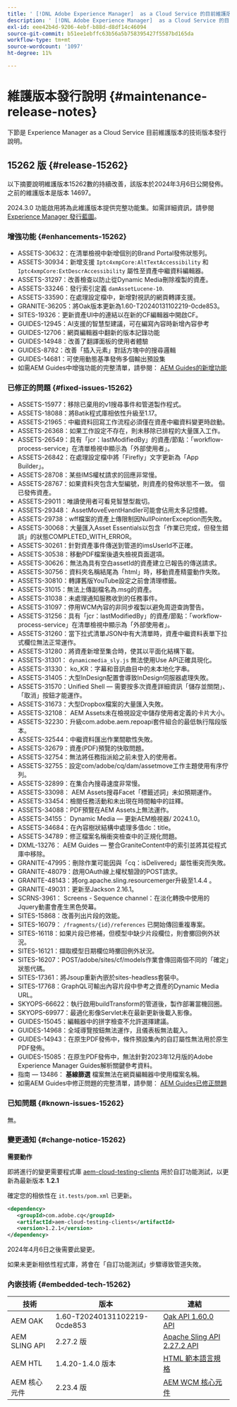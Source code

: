 ```yaml
---
title: ' [!DNL Adobe Experience Manager]  as a Cloud Service 的目前維護版本發行說明。'
description: ' [!DNL Adobe Experience Manager]  as a Cloud Service 的目前維護版本發行說明。'
exl-id: eee42b4d-9206-4ebf-b88d-d8df14c46094
source-git-commit: b51ee1ebffc63b56a5b758395427f5587bd165da
workflow-type: tm+mt
source-wordcount: '1097'
ht-degree: 11%

---
```


# 維護版本發行說明 {#maintenance-release-notes}

下節是 Experience Manager as a Cloud Service 目前維護版本的技術版本發行說明。

## 15262 版 {#release-15262}

以下摘要說明維護版本15262數的持續改善，該版本於2024年3月6日公開發佈。 之前的維護版本是版本 14697。

2024.3.0 功能啟用將為此維護版本提供完整功能集。如需詳細資訊，請參閱 [Experience Manager 發行藍圖](https://experienceleague.adobe.com/docs/experience-manager-release-information/aem-release-updates/update-releases-roadmap.html)。

### 增強功能 {#enhancements-15262}

* ASSETS-30632：在清單檢視中新增個別的Brand Portal發佈狀態列。
* ASSETS-30934：新增支援 `Iptc4xmpCore:AltTextAccessibility` 和 `Iptc4xmpCore:ExtDescrAccessibility` 屬性至資產中繼資料編輯器。
* ASSETS-31297：改善檢查以防止從Dynamic Media刪除複製的資產。
* ASSETS-33246：發行索引定義 `damAssetLucene-10`.
* ASSETS-33590：在處理設定檔中，新增對視訊的網頁轉譯支援。
* GRANITE-36205：將Oak版本更新為1.60-T20240131102219-0cde853。
* SITES-19326：更新資產UI中的連結以在新的CF編輯器中開啟CF。
* GUIDES-12945：AI支援的智慧型建議，可在編寫內容時新增內容參考
* GUIDES-12706：網頁編輯器中翻新的版本記錄功能
* GUIDES-14948：改善了翻譯面板的使用者體驗
* GUIDES-8782：改善「插入元素」對話方塊中的搜尋邏輯
* GUIDES-14681：可使用動態基準發佈多個輸出預設集
* 如需AEM Guides中增強功能的完整清單，請參閱： [AEM Guides的新增功能](https://experienceleague.adobe.com/docs/experience-manager-guides/using/release-info/release-notes/cloud-release-notes/2024-releases/2402-release/whats-new-2024-2-0.html?lang=en#release-info)

### 已修正的問題 {#fixed-issues-15262}

* ASSETS-15977：移除已棄用的v1搜尋事件和管道製作程式。
* ASSETS-18088：將Batik程式庫相依性升級至1.17。
* ASSETS-21965：中繼資料回寫工作流程必須僅在資產中繼資料變更時啟動。
* ASSETS-26368：如果工作設定不存在，則未移除已排程的大量匯入工作。
* ASSETS-26549：具有「jcr：lastModifiedBy」的資產/節點：「workflow-process-service」在清單檢視中顯示為「外部使用者」。
* ASSETS-26842：在處理設定檔中將「Firefly」文字更新為「App Builder」。
* ASSETS-28708：某些IMS權杖請求的回應非常慢。
* ASSETS-28767：如果資料夾包含大型編號，則資產的發佈狀態不一致。 個已發佈資產。
* ASSETS-29011：唯讀使用者可看見智慧型裁切。
* ASSETS-29348： AssetMoveEventHandler可能會佔用太多記憶體。
* ASSETS-29738：wff檔案的資產上傳限制因NullPointerException而失敗。
* ASSETS-30068：大量匯入Asset Essentials以包含「作業已完成，但發生錯誤」的狀態COMPLETED_WITH_ERROR。
* ASSETS-30261：針對資產事件傳送到管道的imsUserId不正確。
* ASSETS-30538：移動PDF檔案後遺失檢視頁面選項。
* ASSETS-30626：無法為具有空白assetId的資產建立已報告的傳送請求。
* ASSETS-30756：資料夾名稱結尾為「html」時，移動資產精靈動作失敗。
* ASSETS-30810：轉譯舊版YouTube設定之前會清理標籤。
* ASSETS-31015：無法上傳副檔名為.msg的資產。
* ASSETS-31038：未處理通知服務收到的任務事件。
* ASSETS-31097：停用WCM內容的非同步複製以避免周遊查詢警告。
* ASSETS-31256：具有「jcr：lastModifiedBy」的資產/節點：「workflow-process-service」在清單檢視中顯示為「外部使用者」。
* ASSETS-31260：當下拉式清單JSON中有大清單時，資產中繼資料表單下拉式欄位無法正常運作。
* ASSETS-31280：將資產新增至集合時，使其以平面化結構下載。
* ASSETS-31301： `dynamicmedia_sly.js` 無法使用Use API正確具現化。
* ASSETS-31330： ko_KR：字幕和音訊曲目中的未本地化字串。
* ASSETS-31405：大型InDesign配置會導致InDesign伺服器處理失敗。
* ASSETS-31570：Unified Shell — 需要按多次資產詳細資訊「儲存並關閉」、「取消」按鈕才能運作。
* ASSETS-31673：大型Dropbox檔案的大量匯入失敗。
* ASSETS-32108： AEM Assets未在檢視設定中儲存使用者定義的卡片大小。
* ASSETS-32230：升級com.adobe.aem.repoapi套件組合的最低執行階段版本。
* ASSETS-32544：中繼資料匯出作業間歇性失敗。
* ASSETS-32679：資產(PDF)預覽的快取問題。
* ASSETS-32754：無法將任務指派給之前未登入的使用者。
* ASSETS-32755：設定com/adobe/cq/dam/assetmove工作主題使用有序佇列。
* ASSETS-32899：在集合內搜尋速度非常慢。
* ASSETS-33098： AEM Assets搜尋Facet「標籤述詞」未如預期運作。
* ASSETS-33454：檢閱任務活動和未出現在時間軸中的註釋。
* ASSETS-34088：PDF預覽在AEM Assets上無法運作。
* ASSETS-34155： Dynamic Media — 更新AEM檢視器/ 2024.1.0。
* ASSETS-34684：在內容樹狀結構中處理多值dc：title。
* ASSETS-34789：修正檔案名稱衝突檢查中的正規化問題。
* DXML-13276： AEM Guides — 整合GraniteContent中的索引並將其從程式庫中移除。
* GRANITE-47995：刪除作業可能因與「cq：isDelivered」屬性衝突而失敗。
* GRANITE-48079：啟用OAuth線上權杖驗證的POST請求。
* GRANITE-48143：將org.apache.sling.resourcemerger升級至1.4.4 。
* GRANITE-49031：更新至Jackson 2.16.1。
* SCRNS-3961： Screens - Sequence channel：在淡化轉換中使用的Jquery動畫會產生黑色熒幕。
* SITES-15868：改善列出片段的效能。
* SITES-16079： `/fragments/{id}/references` 已開始傳回重複專案。
* SITES-16118：如果片段已修補，但模型中缺少片段欄位，則會擲回例外狀況。
* SITES-16121：擷取模型日期欄位時擲回例外狀況。
* SITES-16207：POST/adobe/sites/cf/models作業會傳回兩個不同的「確定」狀態代碼。
* SITES-17361：將Jsoup重新內嵌於sites-headless套裝中。
* SITES-17768：GraphQL可輸出內容片段中參考之資產的Dynamic Media URL。
* SKYOPS-66622：執行啟用buildTransform的管道後，製作部署當機回圈。
* SKYOPS-69977：最適化影像Servlet未在最新更新後載入影像。
* GUIDES-15045：編輯器中的拼字檢查不允許選擇建議。
* GUIDES-14968：全域導覽按鈕無法運作，且儀表板無法載入。
* GUIDES-14943：在原生PDF發佈中，條件預設集內的自訂屬性無法用於原生PDF發佈。
* GUIDES-15085：在原生PDF發佈中，無法針對2023年12月版的Adobe Experience Manager Guides解析關鍵參考資料。
* 指南 — 13486： **基線篩選** 檔案無法在網頁編輯器中使用檔案名稱。
* 如需AEM Guides中修正問題的完整清單，請參閱： [AEM Guides已修正問題](https://experienceleague.adobe.com/docs/experience-manager-guides/using/release-info/release-notes/cloud-release-notes/2024-releases/2402-release/fixed-issues-2024-2-0.html?lang=en#release-info)

### 已知問題 {#known-issues-15262}

無。

### 變更通知 {#change-notice-15262}

**需要動作**

即將進行的變更需要程式庫 [aem-cloud-testing-clients](https://github.com/adobe/aem-testing-clients) 用於自訂功能測試，以更新為最新版本 **1.2.1**

確定您的相依性在 `it.tests/pom.xml` 已更新。

```xml
<dependency>
   <groupId>com.adobe.cq</groupId>
   <artifactId>aem-cloud-testing-clients</artifactId>
   <version>1.2.1</version>
</dependency>
```

2024年4月6日之後需要此變更。

如果未更新相依性程式庫，將會在「自訂功能測試」步驟導致管道失敗。

### 內嵌技術 {#embedded-tech-15262}

| 技術 | 版本 | 連結 |
|---|---|---|
| AEM OAK | 1.60-T20240131102219-0cde853 | [Oak API 1.60.0 API](https://www.javadoc.io/doc/org.apache.jackrabbit/oak-api/1.60.0/index.html) |
| AEM SLING API | 2.27.2 版 | [Apache Sling API 2.27.2 API](https://www.javadoc.io/doc/org.apache.sling/org.apache.sling.api/latest/index.html) |
| AEM HTL | 1.4.20-1.4.0 版本 | [HTML 範本語言規格](https://github.com/adobe/htl-spec) |
| AEM 核心元件 | 2.23.4 版 | [AEM WCM 核心元件](https://github.com/adobe/aem-core-wcm-components) |
